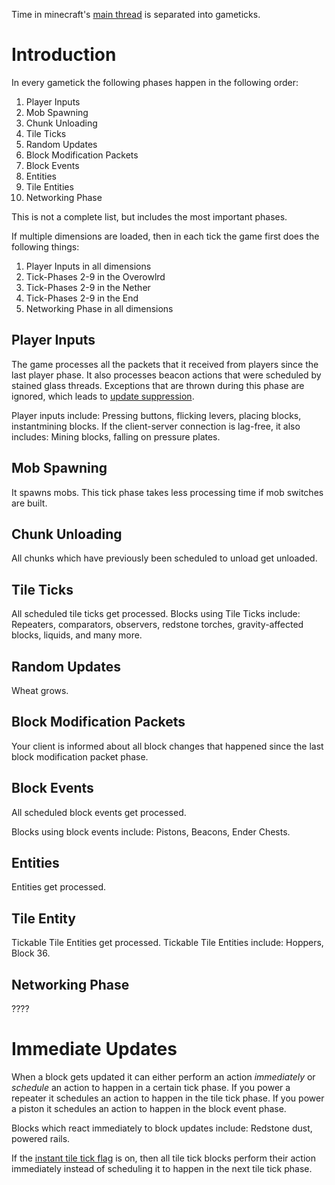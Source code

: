 Time in minecraft's [main thread](threads.md#main-thread) is separated into gameticks.

# Introduction

In every gametick the following phases happen in the following order:

1. Player Inputs
2. Mob Spawning
3. Chunk Unloading
4. Tile Ticks
5. Random Updates
6. Block Modification Packets
7. Block Events
8. Entities
9. Tile Entities
10. Networking Phase

This is not a complete list, but includes the most important phases.

If multiple dimensions are loaded,
then in each tick the game first does the following things:

1. Player Inputs in all dimensions
2. Tick-Phases 2-9 in the Overowlrd
3. Tick-Phases 2-9 in the Nether
4. Tick-Phases 2-9 in the End
5. Networking Phase in all dimensions

## Player Inputs
The game processes all the packets that it received from players since the last player phase.
It also processes beacon actions that were scheduled by stained glass threads.
Exceptions that are thrown during this phase are ignored, which leads to [update suppression](update-suppression.md).

Player inputs include: Pressing buttons, flicking levers, placing blocks, instantmining blocks.
If the client-server connection is lag-free, it also includes: Mining blocks, falling on pressure plates.

## Mob Spawning
It spawns mobs. This tick phase takes less processing time if mob switches are built.

## Chunk Unloading
All chunks which have previously been scheduled to unload get unloaded.

## Tile Ticks
All scheduled tile ticks get processed.
Blocks using Tile Ticks include: Repeaters, comparators, observers, redstone torches, gravity-affected blocks, liquids, and many more.

## Random Updates
Wheat grows.

## Block Modification Packets
Your client is informed about all block changes that happened since the last block modification packet phase.

## Block Events
All scheduled block events get processed.

Blocks using block events include: Pistons, Beacons, Ender Chests.

## Entities
Entities get processed.

## Tile Entity
Tickable Tile Entities get processed.
Tickable Tile Entities include: Hoppers, Block 36.

## Networking Phase
????

# Immediate Updates
When a block gets updated it can either perform an action *immediately* or *schedule* an action to happen in a certain tick phase.
If you power a repeater it schedules an action to happen in the tile tick phase.
If you power a piston it schedules an action to happen in the block event phase.

Blocks which react immediately to block updates include: Redstone dust, powered rails.

If the [instant tile tick flag](global-flags.md) is on, then all tile tick blocks perform their action immediately instead of scheduling it to happen in the next tile tick phase.
